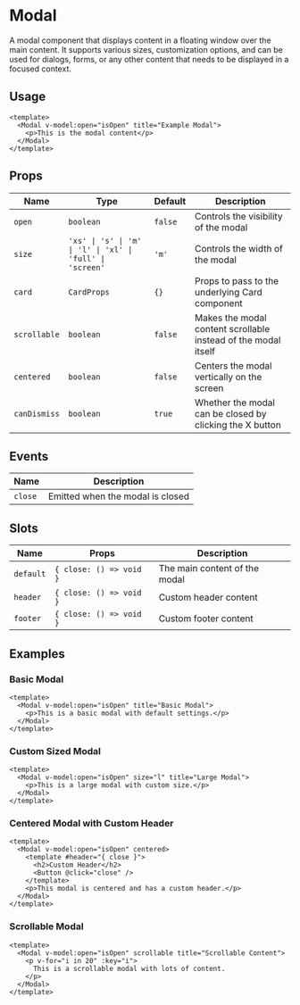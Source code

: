 # Modal

A modal component that displays content in a floating window over the main content. It supports various sizes, customization options, and can be used for dialogs, forms, or any other content that needs to be displayed in a focused context.

## Usage

```vue
<template>
  <Modal v-model:open="isOpen" title="Example Modal">
    <p>This is the modal content</p>
  </Modal>
</template>
```

## Props

| Name         | Type                                                      | Default | Description                                                    |
| ------------ | --------------------------------------------------------- | ------- | -------------------------------------------------------------- |
| `open`       | `boolean`                                                 | `false` | Controls the visibility of the modal                           |
| `size`       | `'xs' \| 's' \| 'm' \| 'l' \| 'xl' \| 'full' \| 'screen'` | `'m'`   | Controls the width of the modal                                |
| `card`       | `CardProps`                                               | `{}`    | Props to pass to the underlying Card component                 |
| `scrollable` | `boolean`                                                 | `false` | Makes the modal content scrollable instead of the modal itself |
| `centered`   | `boolean`                                                 | `false` | Centers the modal vertically on the screen                     |
| `canDismiss` | `boolean`                                                 | `true`  | Whether the modal can be closed by clicking the X button       |

## Events

| Name    | Description                      |
| ------- | -------------------------------- |
| `close` | Emitted when the modal is closed |

## Slots

| Name      | Props                   | Description                   |
| --------- | ----------------------- | ----------------------------- |
| `default` | `{ close: () => void }` | The main content of the modal |
| `header`  | `{ close: () => void }` | Custom header content         |
| `footer`  | `{ close: () => void }` | Custom footer content         |

## Examples

### Basic Modal

```vue
<template>
  <Modal v-model:open="isOpen" title="Basic Modal">
    <p>This is a basic modal with default settings.</p>
  </Modal>
</template>
```

### Custom Sized Modal

```vue
<template>
  <Modal v-model:open="isOpen" size="l" title="Large Modal">
    <p>This is a large modal with custom size.</p>
  </Modal>
</template>
```

### Centered Modal with Custom Header

```vue
<template>
  <Modal v-model:open="isOpen" centered>
    <template #header="{ close }">
      <h2>Custom Header</h2>
      <Button @click="close" />
    </template>
    <p>This modal is centered and has a custom header.</p>
  </Modal>
</template>
```

### Scrollable Modal

```vue
<template>
  <Modal v-model:open="isOpen" scrollable title="Scrollable Content">
    <p v-for="i in 20" :key="i">
      This is a scrollable modal with lots of content.
    </p>
  </Modal>
</template>
```

